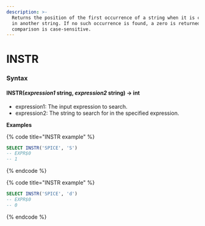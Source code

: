 ```yaml
---
description: >-
  Returns the position of the first occurrence of a string when it is contained
  in another string. If no such occurrence is found, a zero is returned. The
  comparison is case-sensitive.
---
```


# INSTR

### Syntax <a href="#syntax" id="syntax"></a>

#### INSTR(_expression1_ string, _expression2_ string) → int <a href="#instrexpression1-string-expression2-string--int" id="instrexpression1-string-expression2-string--int"></a>

* expression1: The input expression to search.
* expression2: The string to search for in the specified expression.

**Examples**

{% code title="INSTR example" %}
```sql
SELECT INSTR('SPICE', 'S')
-- EXPR$0
-- 1
```
{% endcode %}

{% code title="INSTR example" %}
```sql
SELECT INSTR('SPICE', 'd')
-- EXPR$0
-- 0
```
{% endcode %}
